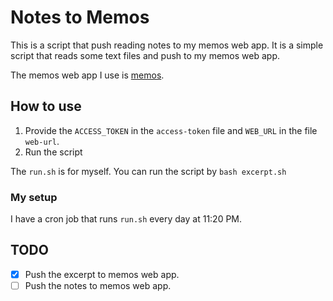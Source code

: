 # Notes to Memos

This is a script that push reading notes to my memos web app. It is a simple script that reads some text files and push to my memos web app.

The memos web app I use is [memos](https://github.com/usememos/memos).

## How to use

1. Provide the `ACCESS_TOKEN` in the `access-token` file and `WEB_URL` in the file `web-url`.
2. Run the script

The `run.sh` is for myself. You can run the script by `bash excerpt.sh`

### My setup

I have a cron job that runs `run.sh` every day at 11:20 PM.

## TODO

- [x] Push the excerpt to memos web app.
- [ ] Push the notes to memos web app.
